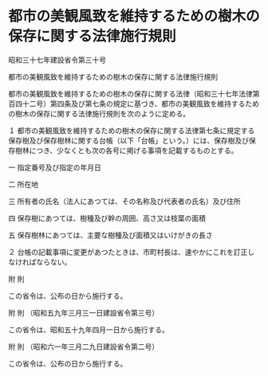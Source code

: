 # 都市の美観風致を維持するための樹木の保存に関する法律施行規則

昭和三十七年建設省令第三十号

都市の美観風致を維持するための樹木の保存に関する法律施行規則

都市の美観風致を維持するための樹木の保存に関する法律（昭和三十七年法律第百四十二号）第四条及び第七条の規定に基づき、都市の美観風致を維持するための樹木の保存に関する法律施行規則を次のように定める。

１ 都市の美観風致を維持するための樹木の保存に関する法律第七条に規定する保存樹及び保存樹林に関する台帳（以下「台帳」という。）には、保存樹及び保存樹林につき、少なくとも次の各号に掲げる事項を記載するものとする。

一 指定番号及び指定の年月日

二 所在地

三 所有者の氏名（法人にあつては、その名称及び代表者の氏名）及び住所

四 保存樹にあつては、樹種及び幹の周囲、高さ又は枝葉の面積

五 保存樹林にあつては、主要な樹種及び面積又はいけがきの長さ

２ 台帳の記載事項に変更があつたときは、市町村長は、速やかにこれを訂正しなければならない。

附 則

この省令は、公布の日から施行する。

附 則 （昭和五九年三月三一日建設省令第三号）

この省令は、昭和五十九年四月一日から施行する。

附 則 （昭和六一年三月二九日建設省令第二号）

この省令は、公布の日から施行する。
